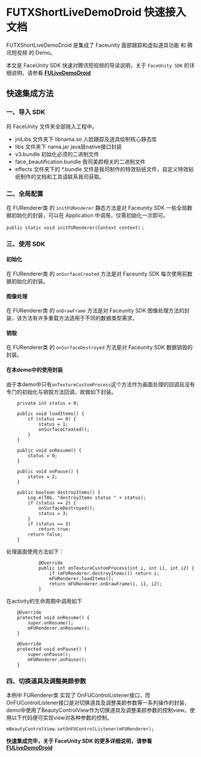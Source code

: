# FUTXShortLiveDemoDroid 快速接入文档

FUTXShortLiveDemoDroid 是集成了 Faceunity 面部跟踪和虚拟道具功能 和 腾讯短视频 的 Demo。

本文是 FaceUnity SDK 快速对腾讯短视频的导读说明，关于 `FaceUnity SDK` 的详细说明，请参看 **[FULiveDemoDroid](https://github.com/Faceunity/FULiveDemoDroid/tree/dev)**



## 快速集成方法

### 一、导入 SDK

将 FaceUnity 文件夹全部拖入工程中。

- jniLibs 文件夹下 libnama.so 人脸跟踪及道具绘制核心静态库
- libs 文件夹下 nama.jar java层native接口封装
- v3.bundle 初始化必须的二进制文件
- face_beautification.bundle 我司美颜相关的二进制文件
- effects 文件夹下的 *.bundle 文件是我司制作的特效贴纸文件，自定义特效贴纸制作的文档和工具请联系我司获取。

### 二、全局配置

在 FURenderer类 的  `initFURenderer` 静态方法是对 Faceunity SDK 一些全局数据初始化的封装，可以在 Application 中调用，仅需初始化一次即可。

```
public static void initFURenderer(Context context)；
```

### 三、使用 SDK

#### 初始化

在 FURenderer类 的  `onSurfaceCreated` 方法是对 Faceunity SDK 每次使用前数据初始化的封装。

#### 图像处理

在 FURenderer类 的  `onDrawFrame` 方法是对 Faceunity SDK 图像处理方法的封装，该方法有许多重载方法适用于不同的数据类型需求。

#### 销毁

在 FURenderer类 的  `onSurfaceDestroyed` 方法是对 Faceunity SDK 数据销毁的封装。

#### 在本demo中的使用封装

由于本demo中只有`onTextureCustomProcess`这个方法作为画面处理的回调且没有专门的初始化与销毁方法回调，故做如下封装。

```
    private int status = 0;

    public void loadItems() {
        if (status == 0) {
            status = 1;
            onSurfaceCreated();
        }
    }

    public void onResume() {
        status = 0;
    }

    public void onPause() {
        status = 2;
    }

    public boolean destroyItems() {
        Log.e(TAG, "destroyItems status " + status);
        if (status == 2) {
            onSurfaceDestroyed();
            status = 3;
        }
        if (status == 3)
            return true;
        return false;
    }
```

处理画面使用方法如下：

```
            @Override
            public int onTextureCustomProcess(int i, int i1, int i2) {
                if (mFURenderer.destroyItems()) return i;
                mFURenderer.loadItems();
                return mFURenderer.onDrawFrame(i, i1, i2);
            }
```

在activity的生命周期中调用如下

```
    @Override
    protected void onResume() {
        super.onResume();
        mFURenderer.onResume();
    }

    @Override
    protected void onPause() {
        super.onPause();
        mFURenderer.onPause();
    }
```

### 四、切换道具及调整美颜参数

本例中 FURenderer类 实现了 OnFUControlListener接口，而OnFUControlListener接口是对切换道具及调整美颜参数等一系列操作的封装，demo中使用了BeautyControlView作为切换道具及调整美颜参数的控制view。使用以下代码便可实现view对各种参数的控制。

```
mBeautyControlView.setOnFUControlListener(mFURenderer);
```

**快速集成完毕，关于 FaceUnity SDK 的更多详细说明，请参看 [FULiveDemoDroid](https://github.com/Faceunity/FULiveDemoDroid/tree/dev)**